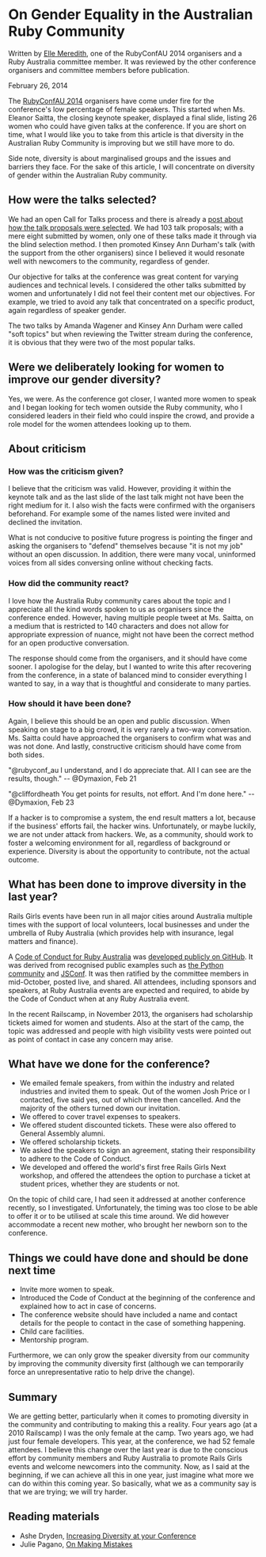 # On Gender Equality in the Australian Ruby Community


Written by [Elle Meredith](https://twitter.com/aemeredith), one of the RubyConfAU 2014 organisers and a Ruby Australia committee member. It was reviewed by the other conference organisers and committee members before publication.

February 26, 2014

The [RubyConfAU 2014](http://rubyconf.org.au/) organisers have come under fire for the  conference's low percentage of female speakers. This started when Ms. Eleanor Saitta, the closing keynote speaker, displayed a final slide, listing 26 women who could have given talks at the conference. If you are short on time, what I would like you to take from this article is that diversity in the Australian Ruby Community is improving but we still have more to do.

Side note, diversity is about marginalised groups and the issues and barriers they face. For the sake of this article, I will concentrate on diversity of gender within the Australian Ruby community.

## How were the talks selected?

We had an open Call for Talks process and there is already a [post about how the talk proposals were selected](http://rubyconf.org.au/news#talking-heads). We had 103 talk proposals; with a mere eight submitted by women, only one of these talks made it through via the blind selection method. I then promoted Kinsey Ann Durham's talk (with the support from the other organisers) since I believed it would resonate well with newcomers to the community, regardless of gender.

Our objective for talks at the conference was great content for varying audiences and technical levels. I considered the other talks submitted by women and unfortunately I did not feel their content met our objectives. For example, we tried to avoid any talk that concentrated on a specific product, again regardless of speaker gender.

The two talks by Amanda Wagener and Kinsey Ann Durham were called "soft topics" but when reviewing the Twitter stream during the conference, it is obvious that they were two of the most popular talks.

## Were we deliberately looking for women to improve our gender diversity?

Yes, we were. As the conference got closer, I wanted more women to speak and I began looking for tech women outside the Ruby community, who I considered leaders in their field who could inspire the crowd, and provide a role model for the women attendees looking up to them.

## About criticism

### How was the criticism given?

I believe that the criticism was valid. However, providing it within the keynote talk and as the last slide of the last talk might not have been the right medium for it. I also wish the facts were confirmed with the organisers beforehand. For example some of the names listed were invited and declined the invitation.

What is not conducive to positive future progress is pointing the finger and asking the organisers to "defend" themselves because "it is not my job" without an open discussion. In addition, there were many vocal, uninformed voices from all sides conversing online without checking facts.

### How did the community react?

I love how the Australia Ruby community cares about the topic and I appreciate all the kind words spoken to us as organisers since the conference ended. However, having multiple people tweet at Ms. Saitta, on a medium that is restricted to 140 characters and does not allow for appropriate expression of nuance, might not have been the correct method for an open productive conversation.

The response should come from the organisers, and it should have come sooner. I apologise for the delay, but I wanted to write this after recovering from the conference, in a state of balanced mind to consider everything I wanted to say, in a way that is thoughtful and considerate to many parties.


### How should it have been done?

Again, I believe this should be an open and public discussion. When speaking on stage to a big crowd, it is very rarely a two-way conversation. Ms. Saitta could have approached the organisers to confirm what was and was not done. And lastly, constructive criticism should have come from both sides.

"@rubyconf_au I understand, and I do appreciate that. All I can see are the results, though." -- @Dymaxion, Feb 21

"@cliffordheath You get points for results, not effort. And I'm done here." -- @Dymaxion, Feb 23

If a hacker is to compromise a system, the end result matters a lot, because if the business' efforts fail, the hacker wins. Unfortunately, or maybe luckily, we are not under attack from hackers. We, as a community, should work to foster a welcoming environment for all, regardless of background or experience. Diversity is about the opportunity to contribute, not the actual outcome.

## What has been done to improve diversity in the last year?

Rails Girls events have been run in all major cities around Australia multiple times with the support of local volunteers, local businesses and under the umbrella of Ruby Australia (which provides help with insurance, legal matters and finance).

A [Code of Conduct for Ruby Australia](http://ruby.org.au/code-of-conduct.html) was [developed publicly on GitHub](https://github.com/rubyaustralia/ruby.org.au/pull/21). It was derived from recognised public examples such as [the Python community](http://www.python.org/psf/codeofconduct/) and [JSConf](http://jsconf.com/codeofconduct.html). It was then ratified by the committee members in mid-October, posted live, and shared. All attendees, including sponsors and speakers, at Ruby Australia events are expected and required, to abide by the Code of Conduct when at any Ruby Australia event.

In the recent Railscamp, in November 2013, the organisers had scholarship tickets aimed for women and students. Also at the start of the camp, the topic was addressed and people with high visibility vests were pointed out as point of contact in case any concern may arise.

## What have we done for the conference?

* We emailed female speakers, from within the industry and related industries and invited them to speak. Out of the women Josh Price or I contacted, five said yes, out of which three then cancelled. And the majority of the others turned down our invitation.
* We offered to cover travel expenses to speakers.
* We offered student discounted tickets. These were also offered to General Assembly alumni.
* We offered scholarship tickets.
* We asked the speakers to sign an agreement, stating their responsibility to adhere to the Code of Conduct.
* We developed and offered the world's first free Rails Girls Next workshop, and offered the attendees the option to purchase a ticket at student prices, whether they are students or not.

On the topic of child care, I had seen it addressed at another conference recently, so I investigated. Unfortunately, the timing was too close to be able to offer it or to be utilised at scale this time around. We did however accommodate a recent new mother, who brought her newborn son to the conference.

## Things we could have done and should be done next time

* Invite more women to speak.
* Introduced the Code of Conduct at the beginning of the conference and explained how to act in case of concerns.
* The conference website should have included a name and contact details for the people to contact in the case of something happening.
* Child care facilities.
* Mentorship program.

Furthermore, we can only grow the speaker diversity from our community by improving the community diversity first (although we can temporarily force an unrepresentative ratio to help drive the change).

## Summary

We are getting better, particularly when it comes to promoting diversity in the community and contributing to making this a reality. Four years ago (at a 2010 Railscamp) I was the only female at the camp. Two years ago, we had just four female developers. This year, at the conference, we had 52 female attendees. I believe this change over the last year is due to the conscious effort by community members and Ruby Australia to promote Rails Girls events and welcome newcomers into the community. Now, as I said at the beginning, if we can achieve all this in one year, just imagine what more we can do within this coming year. So basically, what we as a community say is that we are trying; we will try harder.


## Reading materials

* Ashe Dryden, [Increasing Diversity at your Conference](http://www.ashedryden.com/blog/increasing-diversity-at-your-conference)
* Julie Pagano, [On Making Mistakes](http://juliepagano.com/blog/2014/01/06/on-making-mistakes)
